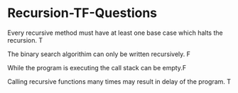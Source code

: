 # Recursion-TF-Questions

Every recursive method must have at least one base case which halts the recursion. T

The binary search algorithim can only be written recursively.  F

While the program is executing the call stack can be empty.F

Calling recursive functions many times may result in delay of the program. T
